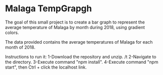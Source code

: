 # Malaga TempGrapgh


The goal of this small project is to create a bar graph to represent the average temperature of Malaga by month during 2018, using gradient colors.

The data provided contains the average temperatures of Malaga for each month of 2018.

Instructions to run it:
1-Download the repository and unzip. /t
2-Navigate to the directory.
3-Execute command "npm install".
4-Execute command "npm start", then Ctrl + click the localhost link. 

